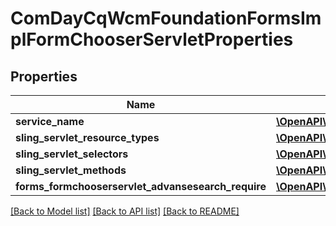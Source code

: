 # ComDayCqWcmFoundationFormsImplFormChooserServletProperties

## Properties
Name | Type | Description | Notes
------------ | ------------- | ------------- | -------------
**service_name** | [**\OpenAPI\Client\Model\ConfigNodePropertyString**](ConfigNodePropertyString.md) |  | [optional] 
**sling_servlet_resource_types** | [**\OpenAPI\Client\Model\ConfigNodePropertyString**](ConfigNodePropertyString.md) |  | [optional] 
**sling_servlet_selectors** | [**\OpenAPI\Client\Model\ConfigNodePropertyString**](ConfigNodePropertyString.md) |  | [optional] 
**sling_servlet_methods** | [**\OpenAPI\Client\Model\ConfigNodePropertyArray**](ConfigNodePropertyArray.md) |  | [optional] 
**forms_formchooserservlet_advansesearch_require** | [**\OpenAPI\Client\Model\ConfigNodePropertyBoolean**](ConfigNodePropertyBoolean.md) |  | [optional] 

[[Back to Model list]](../README.md#documentation-for-models) [[Back to API list]](../README.md#documentation-for-api-endpoints) [[Back to README]](../README.md)


